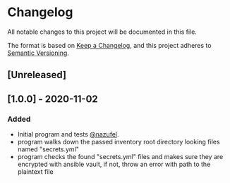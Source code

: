 # Changelog
All notable changes to this project will be documented in this file.

The format is based on [Keep a Changelog](https://keepachangelog.com/en/1.0.0/),
and this project adheres to [Semantic Versioning](https://semver.org/spec/v2.0.0.html).

## [Unreleased]

## [1.0.0] - 2020-11-02
### Added
- Initial program and tests [@nazufel](https://github.com/nazufel).
- program walks down the passed inventory root directory looking files named "secrets.yml"
- program checks the found "secrets.yml" files and makes sure they are encrypted with ansible vault, if not, throw an error with path to the plaintext file